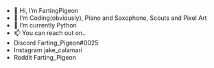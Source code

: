 - 👋 Hi, I’m FartingPigeon
- 👀 I’m Coding(obviously), Piano and Saxophone, Scouts and Pixel Art
- 🌱 I’m currently Python
- 📫 You can reach out on..
- Discord Farting_Pigeon#0025
- Instagram jake_calamari
- Reddit Farting_Pigeon

<!---
FartingPigeon/FartingPigeon is a ✨ special ✨ repository because its `README.md` (this file) appears on your GitHub profile.
You can click the Preview link to take a look at your changes.
--->
